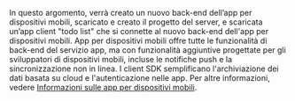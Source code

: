 
In questo argomento, verrà creato un nuovo back-end dell’app per dispositivi mobili, scaricato e creato il progetto del server, e scaricata un’app client "todo list" che si connette al nuovo back-end dell'app per dispositivi mobili. App per dispositivi mobili offre tutte le funzionalità di back-end del servizio app, ma con funzionalità aggiuntive progettate per gli sviluppatori di dispositivi mobili, incluse le notifiche push e la sincronizzazione non in linea. I client SDK semplificano l'archiviazione dei dati basata su cloud e l'autenticazione nelle app. Per altre informazioni, vedere [Informazioni sulle app per dispositivi mobili](../articles/app-service-mobile/app-service-mobile-value-prop.md).

<!---HONumber=Nov15_HO4-->